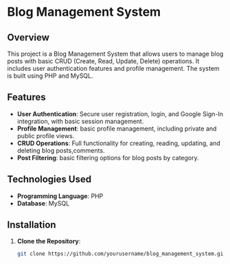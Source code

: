# Blog Management System

## Overview

This project is a Blog Management System that allows users to manage blog posts with basic CRUD (Create, Read, Update, Delete) operations. It includes user authentication features and profile management. The system is built using PHP and MySQL.

## Features

- **User Authentication**: Secure user registration, login, and Google Sign-In integration, with basic  session management.
- **Profile Management**: basic profile management, including private and public profile views.
- **CRUD Operations**: Full functionality for creating, reading, updating, and deleting blog posts,comments.
- **Post Filtering**: basic filtering options for blog posts by category.

## Technologies Used

- **Programming Language**: PHP
- **Database**: MySQL

## Installation

1. **Clone the Repository**:
   ```bash
   git clone https://github.com/yourusername/blog_management_system.git

